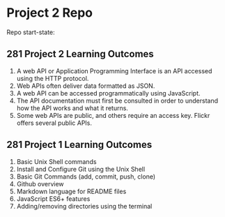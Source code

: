 # Project 2 Repo

Repo start-state:

## 281 Project 2 Learning Outcomes
1. A web API or Application Programming Interface is an API accessed using the HTTP protocol.
2. Web APIs often deliver data formatted as JSON.
3. A web API can be accessed programmatically using JavaScript.
4. The API documentation must first be consulted in order to understand how the API works and what it returns.
5. Some web APIs are public, and others require an access key. Flickr offers several public APIs.

## 281 Project 1 Learning Outcomes
1. Basic Unix Shell commands
2. Install and Configure Git using the Unix Shell
3. Basic Git Commands (add, commit, push, clone)
4. Github overview
5. Markdown language for README files
6. JavaScript ES6+ features
7. Adding/removing directories using the terminal
